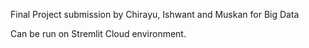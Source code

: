 Final Project submission by Chirayu, Ishwant and Muskan for Big Data

Can be run on Stremlit Cloud environment.
